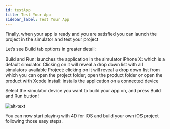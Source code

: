 ```yaml
---
id: testApp
title: Test Your App
sidebar_label: Test Your App
---
```

Finally, when your app is ready and you are satisfied you can launch the project in the simulator and test your project

Let’s see Build tab options in greater detail:

Build and Run: launches the application in the simulator iPhone X: which is a default simulator. Clicking on it will reveal a drop down list with all simulators available Project: clicking on it will reveal a drop down list from which you can open the project folder, open the product folder or open the product with Xcode Install: installs the application on a connected device

Select the simulator device you want to build your app on, and press Build and Run button!

![alt-text](assets/4DforiOSOverview/Build-Tab-4D-for-iOS.png)

You can now start playing with 4D for iOS and build your own iOS project following those easy steps.